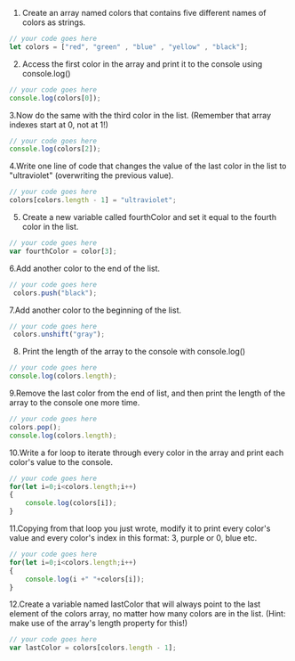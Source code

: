 1. Create an array named colors that contains five different names of colors as strings.

```js
// your code goes here
let colors = ["red", "green" , "blue" , "yellow" , "black"];
```

2. Access the first color in the array and print it to the console using console.log()

```js
// your code goes here
console.log(colors[0]);
```

3.Now do the same with the third color in the list. (Remember that array indexes start at 0, not at 1!)

```js
// your code goes here
console.log(colors[2]);
```

4.Write one line of code that changes the value of the last color in the list to "ultraviolet" (overwriting the previous value).

```js
// your code goes here
colors[colors.length - 1] = "ultraviolet";
```

5. Create a new variable called fourthColor and set it equal to the fourth color in the list.

```js
// your code goes here
var fourthColor = color[3];
```

6.Add another color to the end of the list.

```js
// your code goes here
 colors.push("black");
```

7.Add another color to the beginning of the list.

```js
// your code goes here
 colors.unshift("gray");
```

8. Print the length of the array to the console with console.log()

```js
// your code goes here
console.log(colors.length);
```

9.Remove the last color from the end of list, and then print the length of the array to the console one more time.

```js
// your code goes here
colors.pop();
console.log(colors.length);
```

10.Write a for loop to iterate through every color in the array and print each color's value to the console.

```js
// your code goes here
for(let i=0;i<colors.length;i++)
{
    console.log(colors[i]);
}
```

11.Copying from that loop you just wrote, modify it to print every color's value and every color's index in this format: 3, purple or 0, blue etc.

```js
// your code goes here
for(let i=0;i<colors.length;i++)
{
    console.log(i +" "+colors[i]);
}

```

12.Create a variable named lastColor that will always point to the last element of the colors array, no matter how many colors are in the list. (Hint: make use of the array's length property for this!)

```js
// your code goes here
var lastColor = colors[colors.length - 1];
```